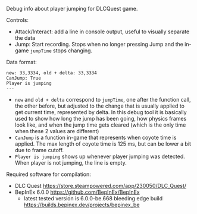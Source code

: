 Debug info about player jumping for DLCQuest game.

Controls:
- Attack/Interact: add a line in console output, useful to visually separate the data
- Jump: Start recording. Stops when no longer pressing Jump and the in-game `jumpTime` stops changing.

Data format:
```
new: 33,3334, old + delta: 33,3334
CanJump: True
Player is jumping
---
```
- `new` and `old + delta` correspond to `jumpTime`, one after the function call, the other before, but adjusted to the change that is usually applied to get current time, represented by delta. In this debug tool it is basically used to show how long the jump has been going, how physics frames look like, and when the jump time gets cleared (which is the only time when these 2 values are different)
- `CanJump` is a function in-game that represents when coyote time is applied. The max length of coyote time is 125 ms, but can be lower a bit due to frame cutoff.
- `Player is jumping` shows up whenever player jumping was detected. When player is not jumping, the line is empty.

Required software for compilation:
- DLC Quest https://store.steampowered.com/app/230050/DLC_Quest/
- BepInEx 6.0.0 https://github.com/BepInEx/BepInEx
  - latest tested version is 6.0.0-be.668 bleeding edge build https://builds.bepinex.dev/projects/bepinex_be
